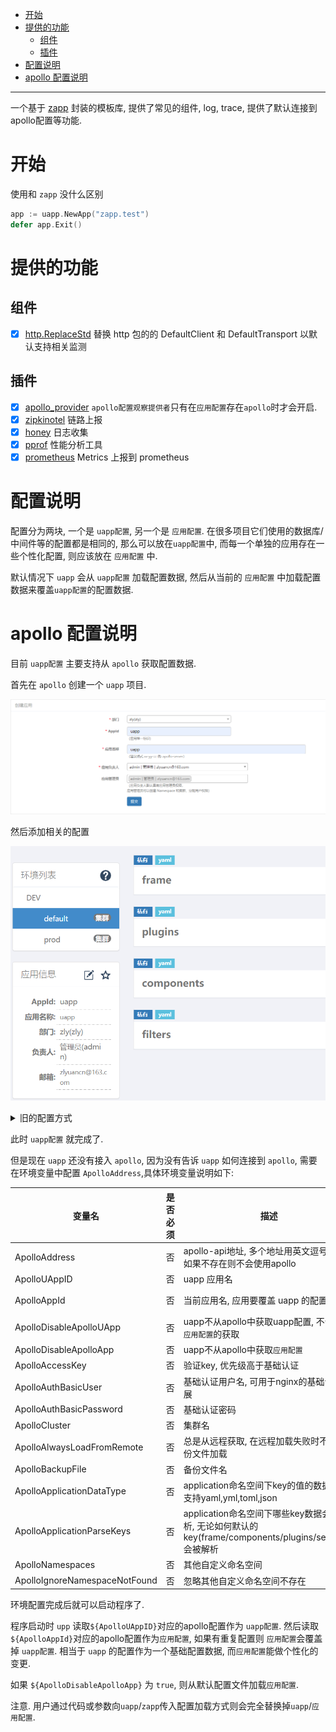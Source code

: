 <!-- TOC -->

- [开始](#%E5%BC%80%E5%A7%8B)
- [提供的功能](#%E6%8F%90%E4%BE%9B%E7%9A%84%E5%8A%9F%E8%83%BD)
    - [组件](#%E7%BB%84%E4%BB%B6)
    - [插件](#%E6%8F%92%E4%BB%B6)
- [配置说明](#%E9%85%8D%E7%BD%AE%E8%AF%B4%E6%98%8E)
- [apollo 配置说明](#apollo-%E9%85%8D%E7%BD%AE%E8%AF%B4%E6%98%8E)

<!-- /TOC -->

---

一个基于 [zapp](https://github.com/zly-app/zapp) 封装的模板库, 提供了常见的组件, log, trace, 提供了默认连接到
apollo配置等功能.

# 开始

使用和 `zapp` 没什么区别

```go
app := uapp.NewApp("zapp.test")
defer app.Exit()
```

# 提供的功能

## 组件

+ [x] [http.ReplaceStd](https://github.com/zly-app/component/tree/master/http) 替换 http 包的的 DefaultClient 和 DefaultTransport 以默认支持相关监测

## 插件

+ [x] [apollo_provider](https://github.com/zly-app/zapp/tree/master/plugin/apollo_provider) 
  `apollo配置观察提供者`只有在`应用配置`存在`apollo`时才会开启.
+ [x] [zipkinotel](https://github.com/zly-app/plugin/tree/master/zipkinotel) 链路上报
+ [x] [honey](https://github.com/zly-app/plugin/tree/master/honey) 日志收集
+ [x] [pprof](https://github.com/zly-app/plugin/tree/master/pprof) 性能分析工具
+ [x] [prometheus](https://github.com/zly-app/plugin/tree/master/prometheus) Metrics 上报到 prometheus

# 配置说明

配置分为两块, 一个是 `uapp配置`, 另一个是 `应用配置`. 在很多项目它们使用的数据库/中间件等的配置都是相同的, 那么可以放在`uapp配置`中, 而每一个单独的应用存在一些个性化配置, 则应该放在 `应用配置` 中.

默认情况下 `uapp` 会从 `uapp配置` 加载配置数据, 然后从当前的 `应用配置` 中加载配置数据来覆盖`uapp配置`的配置数据.

# apollo 配置说明

目前 `uapp配置` 主要支持从 `apollo` 获取配置数据.

首先在 `apollo` 创建一个 `uapp` 项目.

![](src/assets/example/create_uapp.png)

然后添加相关的配置

![](src/assets/example/uapp_config_new.png)

<details>
<summary>旧的配置方式</summary>
然后在 `application` 中添加好相关配置. 其格式默认为 `yaml`

![](src/assets/example/uapp_config.png)

</details>

此时 `uapp配置` 就完成了.

但是现在 `uapp` 还没有接入 `apollo`, 因为没有告诉 `uapp` 如何连接到 `apollo`, 需要在环境变量中配置 `ApolloAddress`,具体环境变量说明如下:

| 变量名                        | 是否必须 | 描述                                                                                                   | 默认值    |
| ----------------------------- | -------- | ------------------------------------------------------------------------------------------------------ | --------- |
| ApolloAddress                 | 否       | apollo-api地址, 多个地址用英文逗号连接, 如果不存在则不会使用apollo                                     |           |
| ApolloUAppID                  | 否       | uapp 应用名                                                                                            | uapp      |
| ApolloAppId                   | 否       | 当前应用名, 应用要覆盖 uapp 的配置                                                                     | \<app名\> |
| ApolloDisableApolloUApp       | 否       | uapp不从apollo中获取uapp配置, 不会影响`应用配置`的获取                                                 | false     |
| ApolloDisableApolloApp        | 否       | uapp不从apollo中获取`应用配置`                                                                         | false     |
| ApolloAccessKey               | 否       | 验证key, 优先级高于基础认证                                                                            |           |
| ApolloAuthBasicUser           | 否       | 基础认证用户名, 可用于nginx的基础认证扩展                                                              |           |
| ApolloAuthBasicPassword       | 否       | 基础认证密码                                                                                           |           |
| ApolloCluster                 | 否       | 集群名                                                                                                 | default   |
| ApolloAlwaysLoadFromRemote    | 否       | 总是从远程获取, 在远程加载失败时不会从备份文件加载                                                     | false     |
| ApolloBackupFile              | 否       | 备份文件名                                                                                             |           |
| ApolloApplicationDataType     | 否       | application命名空间下key的值的数据类型, 支持yaml,yml,toml,json                                         | yaml      |
| ApolloApplicationParseKeys    | 否       | application命名空间下哪些key数据会被解析, 无论如何默认的key(frame/components/plugins/services)会被解析 |           |
| ApolloNamespaces              | 否       | 其他自定义命名空间                                                                                     |           |
| ApolloIgnoreNamespaceNotFound | 否       | 忽略其他自定义命名空间不存在                                                                           |           |

环境配置完成后就可以启动程序了.

程序启动时 `upp` 读取`${ApolloUAppID}`对应的apollo配置作为 `uapp配置`. 然后读取`${ApolloAppId}`对应的apollo配置作为`应用配置`, 如果有重复配置则 `应用配置`会覆盖掉 `uapp配置`. 相当于 `uapp` 的配置作为一个基础配置数据, 而`应用配置`能做个性化的变更.

如果 `${ApolloDisableApolloApp}` 为 `true`, 则从默认配置文件加载`应用配置`.

注意. 用户通过代码或参数向`uapp`/`zapp`传入配置加载方式则会完全替换掉`uapp`/`应用配置`.
